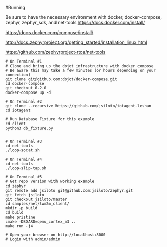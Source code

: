 #Running
    
Be sure to have the necessary environment with docker, docker-compose, zephyr, zephyr_sdk, and net-tools
https://docs.docker.com/install/

https://docs.docker.com/compose/install/

http://docs.zephyrproject.org/getting_started/installation_linux.html

https://github.com/zephyrproject-rtos/net-tools
    
    
    # On Terminal #1 
    # Clone and bring up the dojot infrastructure with docker compose
    # Be aware this may take a few minutes (or hours depending on your connection)
    git clone git@github.com:dojot/docker-compose.git
    cd docker-compose
    git checkout 0.2.0
    docker-compose up -d
    
    # On Terminal #2
    git clone --recursive https://github.com/jsiloto/iotagent-leshan
    cd iotagent
    
    # Run Database Fixture for this example
    cd client
    python3 db_fixture.py


    # On Terminal #3
    cd net-tools
    ./loop-socat.sh
    
    # On Terminal #4
    cd net-tools
    ./loop-slip-tap.sh
    
    # On Terminal #5
    # Get repo version with working example
    cd zephyr
    git remote add jsiloto git@github.com:jsiloto/zephyr.git
    git fetch jsiloto
    git checkout jsiloto/master
    cd samples/net/lwm2m_client/
    mkdir -p build
    cd build
    make pristine
    cmake -DBOARD=qemu_cortex_m3 ..
    make run -j4
    
    # Open your browser on http://localhost:8000
    # Login with admin/admin
